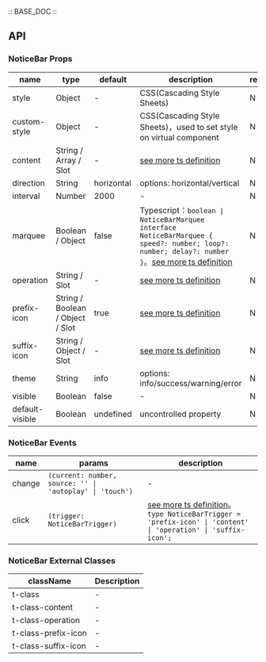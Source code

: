 :: BASE_DOC ::

## API


### NoticeBar Props

name | type | default | description | required
-- | -- | -- | -- | --
style | Object | - | CSS(Cascading Style Sheets) | N
custom-style | Object | - | CSS(Cascading Style Sheets)，used to set style on virtual component | N
content | String / Array / Slot | - | [see more ts definition](https://github.com/Tencent/tdesign-miniprogram/blob/develop/packages/components/common/common.ts) | N
direction | String | horizontal | options: horizontal/vertical | N
interval | Number | 2000 | \- | N
marquee | Boolean / Object | false | Typescript：`boolean \| NoticeBarMarquee` `interface NoticeBarMarquee { speed?: number; loop?: number; delay?: number }`。[see more ts definition](https://github.com/Tencent/tdesign-miniprogram/tree/develop/packages/components/notice-bar/type.ts) | N
operation | String / Slot | - | [see more ts definition](https://github.com/Tencent/tdesign-miniprogram/blob/develop/packages/components/common/common.ts) | N
prefix-icon | String / Boolean / Object / Slot | true | [see more ts definition](https://github.com/Tencent/tdesign-miniprogram/blob/develop/packages/components/common/common.ts) | N
suffix-icon | String / Object / Slot | - | [see more ts definition](https://github.com/Tencent/tdesign-miniprogram/blob/develop/packages/components/common/common.ts) | N
theme | String | info | options: info/success/warning/error | N
visible | Boolean | false | \- | N
default-visible | Boolean | undefined | uncontrolled property | N

### NoticeBar Events

name | params | description
-- | -- | --
change | `(current: number, source: '' \| 'autoplay' \| 'touch')` | \-
click | `(trigger: NoticeBarTrigger)` | [see more ts definition](https://github.com/Tencent/tdesign-miniprogram/tree/develop/packages/components/notice-bar/type.ts)。<br/>`type NoticeBarTrigger = 'prefix-icon' \| 'content' \| 'operation' \| 'suffix-icon';`<br/>

### NoticeBar External Classes

className | Description
-- | --
t-class | \-
t-class-content | \-
t-class-operation | \-
t-class-prefix-icon | \-
t-class-suffix-icon | \-

